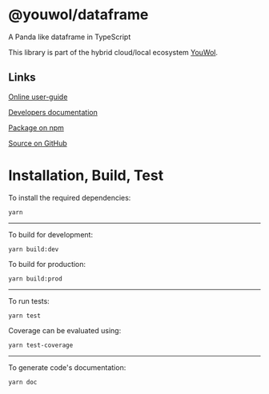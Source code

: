 # @youwol/dataframe

A Panda like dataframe in TypeScript

This library is part of the hybrid cloud/local ecosystem
[YouWol](https://platform.youwol.com/applications/@youwol/platform/latest).

## Links

[Online user-guide](https://l.youwol.com/doc/@youwol/dataframe)

[Developers documentation](https://platform.youwol.com/applications/@youwol/cdn-explorer/latest?package=@youwol/dataframe)

[Package on npm](https://www.npmjs.com/package/@youwol/dataframe)

[Source on GitHub](https://github.com/youwol/dataframe)

# Installation, Build, Test

To install the required dependencies:

```shell
yarn
```

---

To build for development:

```shell
yarn build:dev
```

To build for production:

```shell
yarn build:prod
```

---

To run tests:

```shell
yarn test
```

Coverage can be evaluated using:

```shell
yarn test-coverage
```

---

To generate code's documentation:

```shell
yarn doc
```
